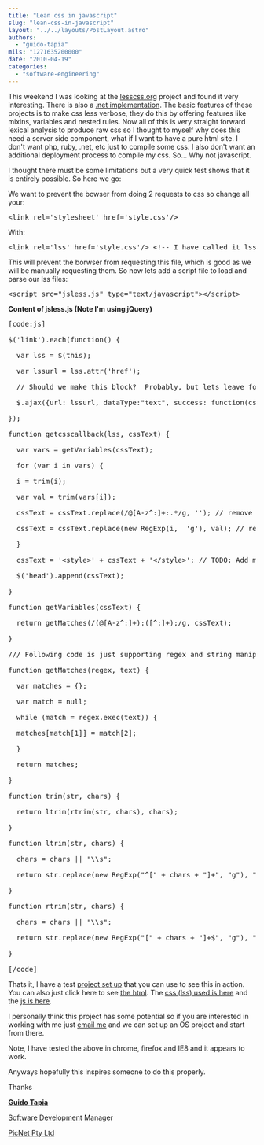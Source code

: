 ```yaml
---
title: "Lean css in javascript"
slug: "lean-css-in-javascript"
layout: "../../layouts/PostLayout.astro"
authors: 
  - "guido-tapia"
mils: "1271635200000"
date: "2010-04-19"
categories: 
  - "software-engineering"
---
```


This weekend I was looking at the [lesscss.org](http://lesscss.org) project and found it very interesting. There is also a [.net implementation](http://www.dotlesscss.org/). The basic features of these projects is to make css less verbose, they do this by offering features like mixins, variables and nested rules. Now all of this is very straight forward lexical analysis to produce raw css so I thought to myself why does this need a server side component, what if I want to have a pure html site. I don't want php, ruby, .net, etc just to compile some css. I also don't want an additional deployment process to compile my css. So... Why not javascript.

I thought there must be some limitations but a very quick test shows that it is entirely possible. So here we go:

We want to prevent the bowser from doing 2 requests to css so change all your:

<pre>&lt;link rel='stylesheet' href='style.css'/&gt;</pre>

With:

<pre>&lt;link rel='lss' href='style.css'/&gt; &lt;!-- I have called it lss for less but it can be anything --&gt;</pre>

This will prevent the borwser from requesting this file, which is good as we will be manually requesting them. So now lets add a script file to load and parse our lss files:

<pre>&lt;script src="jsless.js" type="text/javascript"&gt;&lt;/script&gt;<span>  </span></pre>

**Content of jsless.js (Note I'm using jQuery)**

<pre>[code:js]
<div></div>
$('link').each(function() {
<div></div>
<span>  </span>var lss = $(this);
<div></div>
<span>  </span>var lssurl = lss.attr('href');
<div></div>
<span>  </span>// Should we make this block?  Probably, but lets leave for now
<div></div>
<span>  </span>$.ajax({url: lssurl, dataType:"text", success: function(css) { getcsscallback(lss, css); }});
<div></div>
});
<div></div>
function getcsscallback(lss, cssText) {<span>  </span>
<div></div>
<span>  </span>var vars = getVariables(cssText);<span>  </span>
<div></div>
<span>  </span>for (var i in vars) {
<div></div>
<span>  </span>i = trim(i);
<div></div>
<span>  </span>var val = trim(vars[i]);<span>  </span>
<div></div>
<span>  </span>cssText = cssText.replace(/@[A-z^:]+:.*/g, ''); // remove var line
<div></div>
<span>  </span>cssText = cssText.replace(new RegExp(i,  'g'), val); // replace replace variables
<div></div>
<span>  </span>}
<div></div>
<span>  </span>cssText = '&lt;style&gt;' + cssText + '&lt;/style&gt;'; // TODO: Add media, etc, etc from the attributes of lss into this tag
<div></div>
<span>  </span>$('head').append(cssText);
<div></div>
}
<div></div>
function getVariables(cssText) {
<div></div>
<span>  </span>return getMatches(/(@[A-z^:]+):([^;]+);/g, cssText);
<div></div>
}
<div></div>
/// Following code is just supporting regex and string manipulation code
<div></div>
function getMatches(regex, text) {<span>  </span>
<div></div>
<span>  </span>var matches = {};
<div></div>
<span>  </span>var match = null;
<div></div>
<span>  </span>while (match = regex.exec(text)) { <span>  </span>
<div></div>
<span>  </span>matches[match[1]] = match[2];<span>  </span>
<div></div>
<span>  </span>}
<div></div>
<span>  </span>return matches;
<div></div>
}
<div></div>
function trim(str, chars) {
<div></div>
<span>  </span>return ltrim(rtrim(str, chars), chars);
<div></div>
}
<div></div>
function ltrim(str, chars) {
<div></div>
<span>  </span>chars = chars || "\\s";
<div></div>
<span>  </span>return str.replace(new RegExp("^[" + chars + "]+", "g"), "");
<div></div>
}
<div></div>
function rtrim(str, chars) {
<div></div>
<span>  </span>chars = chars || "\\s";
<div></div>
<span>  </span>return str.replace(new RegExp("[" + chars + "]+$", "g"), "");
<div></div>
}
<div></div>
[/code]</pre>

Thats it, I have a test [project set up](https://picnet.com.au/blogs/guido/files/2010/04/lss.zip) that you can use to see this in action. You can also just click here to see [the html](https://picnet.com.au/blogs/guido/files/2010/04/test.html). The [css (lss) used is here](https://picnet.com.au/blogs/guido/files/2010/04/style.css) and the [js is here](https://picnet.com.au/blogs/guido/files/2010/04/jsless.js).

I personally think this project has some potential so if you are interested in working with me just [email me](mailto:guido.tapia@picnet.com.au) and we can set up an OS project and start from there.

Note, I have tested the above in chrome, firefox and IE8 and it appears to work.

Anyways hopefully this inspires someone to do this properly.

Thanks

**[Guido Tapia](mailto:guido.tapia@picnet.com.au)**

[Software Development](https://picnet.com.au/software-development.html "software development") Manager

[PicNet Pty Ltd](https://picnet.com.au/)
